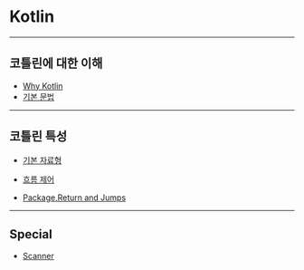 # Kotlin
<hr>

## 코틀린에 대한 이해

* [Why Kotlin](./Readme/WhyKotlin.md)
* [기본 문법](./Readme/Basic.md)
<hr>

## 코틀린 특성

* [기본 자료형](./Readme/Basic2.md)

* [흐름 제어](./Readme/ControlFlow.md)
      
* [Package,Return and Jumps](./Readme/RAJ.md)
<hr>

## Special

* [Scanner](./Readme/scanner.md)


